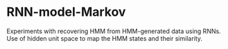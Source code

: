 # RNN-model-Markov

Experiments with recovering HMM from HMM-generated data using RNNs. Use of hidden unit space to map the HMM states and their similarity.

